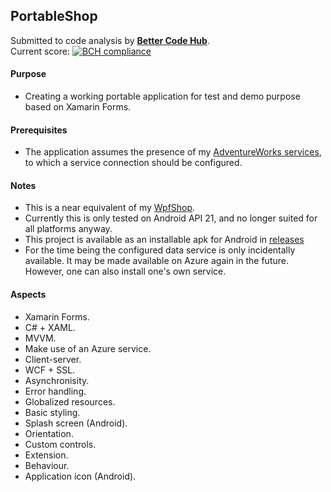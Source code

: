 ## PortableShop

Submitted to code analysis by **[Better Code Hub](https://bettercodehub.com)**.  
Current score: [![BCH compliance](https://bettercodehub.com/edge/badge/a-einstein/PortableShop)](https://bettercodehub.com)

#### Purpose
* Creating a working portable application for test and demo purpose based on Xamarin Forms.

#### Prerequisites
* The application assumes the presence of my [AdventureWorks services](https://github.com/a-einstein/AdventureWorks/blob/master/README.md), to which a service connection should be configured.

#### Notes
* This is a near equivalent of my [WpfShop](https://github.com/a-einstein/WpfShop).
* Currently this is only tested on Android API 21, and no longer suited for all platforms anyway.
* This project is available as an installable apk for Android in [releases](https://github.com/a-einstein/PortableShop/releases)
* For the time being the configured data service is only incidentally available. It may be made available on Azure again in the future. However, one can also install one's own service. 

#### Aspects
* Xamarin Forms.
* C# + XAML.
* MVVM.
* Make use of an Azure service.
* Client-server.
* WCF + SSL.
* Asynchronisity.
* Error handling.
* Globalized resources.
* Basic styling.
* Splash screen (Android).
* Orientation.
* Custom controls.
* Extension.
* Behaviour.
* Application icon (Android).
